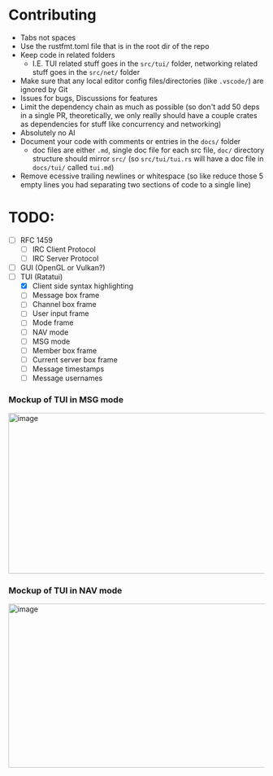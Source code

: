 # Contributing

- Tabs not spaces
- Use the rustfmt.toml file that is in the root dir of the repo
- Keep code in related folders
  - I.E. TUI related stuff goes in the `src/tui/` folder, networking related stuff goes in the `src/net/` folder
- Make sure that any local editor config files/directories (like `.vscode/`) are ignored by Git
- Issues for bugs, Discussions for features
- Limit the dependency chain as much as possible (so don't add 50 deps in a single PR, theoretically, we only really should have a couple crates as dependencies for stuff like concurrency and networking)
- Absolutely no AI
- Document your code with comments or entries in the `docs/` folder
  - doc files are either `.md`, single doc file for each src file, `doc/` directory structure should mirror `src/` (so `src/tui/tui.rs` will have a doc file in `docs/tui/` called `tui.md`)
- Remove ecessive trailing newlines or whitespace (so like reduce those 5 empty lines you had separating two sections of code to a single line)

# TODO:
- [ ] RFC 1459
  - [ ] IRC Client Protocol
  - [ ] IRC Server Protocol
- [ ] GUI (OpenGL or Vulkan?)
- [ ] TUI (Ratatui)
  - [X] Client side syntax highlighting
  - [ ] Message box frame
  - [ ] Channel box frame
  - [ ] User input frame
  - [ ] Mode frame
  - [ ] NAV mode
  - [ ] MSG mode
  - [ ] Member box frame
  - [ ] Current server box frame
  - [ ] Message timestamps
  - [ ] Message usernames
     
### Mockup of TUI in MSG mode
<img width="511" height="316" alt="image" src="https://github.com/user-attachments/assets/a415a78d-5b7d-4f43-8961-692b2045706e" />

### Mockup of TUI in NAV mode
<img width="512" height="322" alt="image" src="https://github.com/user-attachments/assets/68b2cecb-7ede-46bd-be62-41857b35db90" />
